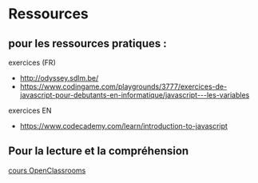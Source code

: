 

<!-- aller [ici](https://adrar-tps.github.io/javascript/) -->

Ressources 
===

pour les ressources pratiques : 
----


exercices (FR)
- http://odyssey.sdlm.be/
- https://www.codingame.com/playgrounds/3777/exercices-de-javascript-pour-debutants-en-informatique/javascript---les-variables


exercices EN
- https://www.codecademy.com/learn/introduction-to-javascript

Pour la lecture et la compréhension 
----
[cours OpenClassrooms](https://openclassrooms.com/fr/courses/2984401-apprenez-a-coder-avec-javascript)